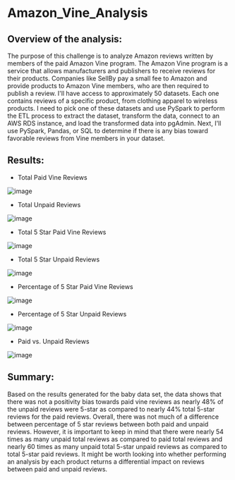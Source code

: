 # Amazon_Vine_Analysis

## Overview of the analysis:

The purpose of this challenge is to analyze Amazon reviews written by members of the paid Amazon Vine program. The Amazon Vine program is a service that allows manufacturers and publishers to receive reviews for their products. Companies like SellBy pay a small fee to Amazon and provide products to Amazon Vine members, who are then required to publish a review. I'll have access to approximately 50 datasets. Each one contains reviews of a specific product, from clothing apparel to wireless products. I need to pick one of these datasets and use PySpark to perform the ETL process to extract the dataset, transform the data, connect to an AWS RDS instance, and load the transformed data into pgAdmin. Next, I'll use PySpark, Pandas, or SQL to determine if there is any bias toward favorable reviews from Vine members in your dataset.

## Results:

* Total Paid Vine Reviews

![image](https://user-images.githubusercontent.com/70483866/103340507-df0a6300-4a49-11eb-932d-71a6442b2438.png)

* Total Unpaid Reviews

![image](https://user-images.githubusercontent.com/70483866/103340613-1842d300-4a4a-11eb-9f1e-da8b7684efbc.png)

* Total 5 Star Paid Vine Reviews

![image](https://user-images.githubusercontent.com/70483866/103340707-5e983200-4a4a-11eb-93b1-6fcd04c7e12d.png)

* Total 5 Star Unpaid Reviews

![image](https://user-images.githubusercontent.com/70483866/103340758-7ff91e00-4a4a-11eb-8845-ad78219c836e.png)

* Percentage of 5 Star Paid Vine Reviews

![image](https://user-images.githubusercontent.com/70483866/103340818-b20a8000-4a4a-11eb-8c92-a48e42b4dd66.png)

* Percentage of 5 Star Unpaid Reviews

![image](https://user-images.githubusercontent.com/70483866/103340849-c8b0d700-4a4a-11eb-91d7-9635e9b8deeb.png)

* Paid vs. Unpaid Reviews

![image](https://user-images.githubusercontent.com/70483866/103340990-32c97c00-4a4b-11eb-87b7-863f7850630f.png)

## Summary: 

Based on the results generated for the baby data set, the data shows that there was not a positivity bias towards paid vine reviews as nearly 48% of the unpaid reviews were 5-star as compared to nearly 44% total 5-star reviews for the paid reviews. Overall, there was not much of a difference between percentage of 5 star reviews between both paid and unpaid reviews. However, it is important to keep in mind that there were nearly 54 times as many unpaid total reviews as compared to paid total reviews and nearly 60 times as many unpaid total 5-star unpaid reviews as compared to total 5-star paid reviews. It might be worth looking into whether performing an analysis by each product returns a differential impact on reviews between paid and unpaid reviews.
